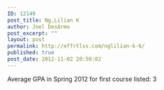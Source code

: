```yaml
---
ID: 12149
post_title: Ng,Lilian K
author: Joel DesArmo
post_excerpt: ""
layout: post
permalink: http://effrtlss.com/nglilian-k-6/
published: true
post_date: 2012-11-02 20:50:02
---
```

<p>Average GPA in Spring 2012 for first course listed: 3</p>
